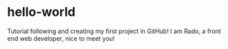 # hello-world
Tutorial following and creating my first project in GitHub!
I am Rado, a front end web developer, nice to meet you! 

